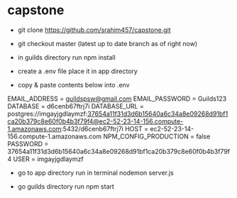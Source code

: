 # capstone

*	git clone https://github.com/srahim457/capstone.git

*	git checkout master (latest up to date branch as of right now)

*	in guilds directory run npm install  

* create a .env file place it in app directory 

* copy & paste contents below into .env

EMAIL_ADDRESS = guildspsw@gmail.com
EMAIL_PASSWORD = Guilds123
DATABASE = d6cenb67ftrj7i
DATABASE_URL = postgres://imgayjgdlaymzf:37654a11f31d3d6b15640a6c34a8e09268d91bf1ca20b379c8e60f0b4b3f79f4@ec2-52-23-14-156.compute-1.amazonaws.com:5432/d6cenb67ftrj7i
HOST = ec2-52-23-14-156.compute-1.amazonaws.com
NPM_CONFIG_PRODUCTION = false
PASSWORD = 37654a11f31d3d6b15640a6c34a8e09268d91bf1ca20b379c8e60f0b4b3f79f4
USER = imgayjgdlaymzf

* go to app directory run in terminal nodemon server.js

* go guilds directory run npm start
